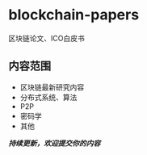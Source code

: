 # blockchain-papers
区块链论文、ICO白皮书
## 内容范围

* 区块链最新研究内容
* 分布式系统、算法
* P2P
* 密码学
* 其他

***持续更新，欢迎提交你的内容***
